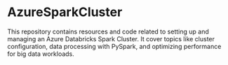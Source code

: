 # AzureSparkCluster
 This repository contains resources and code related to setting up and managing an Azure Databricks Spark Cluster. It cover topics like cluster configuration, data processing with PySpark, and optimizing performance for big data workloads.
